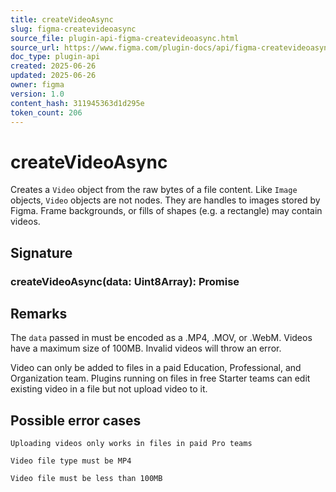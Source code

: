 ```yaml
---
title: createVideoAsync
slug: figma-createvideoasync
source_file: plugin-api-figma-createvideoasync.html
source_url: https://www.figma.com/plugin-docs/api/figma-createvideoasync/
doc_type: plugin-api
created: 2025-06-26
updated: 2025-06-26
owner: figma
version: 1.0
content_hash: 311945363d1d295e
token_count: 206
---
```

# createVideoAsync

Creates a `Video` object from the raw bytes of a file content. Like `Image` objects, `Video` objects are not nodes. They are handles to images stored by Figma. Frame backgrounds, or fills of shapes (e.g. a rectangle) may contain videos.

## Signature

### createVideoAsync(data: Uint8Array): Promise

## Remarks

The `data` passed in must be encoded as a .MP4, .MOV, or .WebM. Videos have a maximum size of 100MB. Invalid videos will throw an error.

Video can only be added to files in a paid Education, Professional, and Organization team. Plugins running on files in free Starter teams can edit existing video in a file but not upload video to it.

## Possible error cases

`Uploading videos only works in files in paid Pro teams`

`Video file type must be MP4`

`Video file must be less than 100MB`
